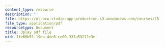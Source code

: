 ```yaml
---
content_type: resource
description: ''
file: https://ol-ocw-studio-app-production.s3.amazonaws.com/courses/15-071-the-analytics-edge-spring-2017/1fe66b5119da4de6ce00337a53212e3e_0RaZe62Rg2A.pdf
file_type: application/pdf
resourcetype: Document
title: 3play pdf file
uid: 1fe66b51-19da-4de6-ce00-337a53212e3e
---
```

